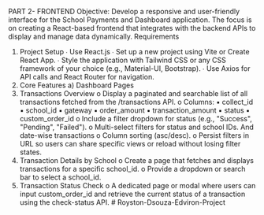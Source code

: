 PART 2- FRONTEND 
Objective: 
Develop a responsive and user-friendly interface for the School Payments and Dashboard application. The focus is on creating a React-based frontend that integrates with the backend APIs to display and manage data dynamically. 
Requirements 
1. Project Setup 
∙ Use React.js 
∙ Set up a new project using Vite or Create React App. 
∙ Style the application with Tailwind CSS or any CSS framework of your choice (e.g., Material-UI, Bootstrap). 
∙ Use Axios for API calls and React Router for navigation. 
2. Core Features 
a) Dashboard Pages 
1. Transactions Overview 
o Display a paginated and searchable list of all transactions fetched from the /transactions API. 
o Columns: 
▪ collect_id 
▪ school_id 
▪ gateway
▪ order_amount 
▪ transaction_amount 
▪ status 
▪ custom_order_id 
o Include a filter dropdown for status (e.g., "Success", "Pending", "Failed"). o Multi-select filters for status and school IDs. And date-wise transactions o Column sorting (asc/desc). 
o Persist filters in URL so users can share specific views or reload without losing filter states. 
2. Transaction Details by School 
o Create a page that fetches and displays transactions for a specific school_id. o Provide a dropdown or search bar to select a school_id. 
3. Transaction Status Check 
o A dedicated page or modal where users can input custom_order_id and retrieve the current status of a transaction using the check-status API. #   R o y s t o n - D s o u z a - E d v i r o n - P r o j e c t  
 